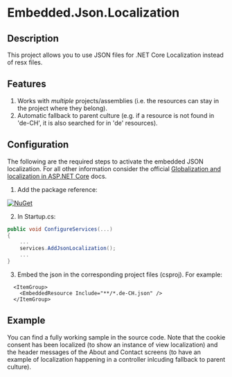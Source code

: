 # Embedded.Json.Localization

## Description

This project allows you to use JSON files for .NET Core Localization instead of resx files.

## Features

1. Works with *multiple* projects/assemblies (i.e. the resources can stay in
the project where they belong).
1. Automatic fallback to parent culture (e.g. if a resource is not found in 'de-CH',
it is also searched for in 'de' resources).

## Configuration

The following are the required steps to activate the embedded JSON localization. For all
other information consider the official [Globalization and localization in ASP.NET Core](https://docs.microsoft.com/en-us/aspnet/core/fundamentals/localization?view=aspnetcore-2.2) docs.

1. Add the package reference:

[![NuGet](https://img.shields.io/nuget/v/Embedded.Json.Localization.svg)](https://www.nuget.org/packages/Embedded.Json.Localization)

2. In Startup.cs:
```cs
public void ConfigureServices(...) 
{
    ...
    services.AddJsonLocalization();
    ...
}
```

3. Embed the json in the corresponding project files (csproj). For example:
```csproj
  <ItemGroup>
    <EmbeddedResource Include="**/*.de-CH.json" />
  </ItemGroup>
```

## Example

You can find a fully working sample in the source code. Note that the cookie consent has been localized (to
show an instance of view localization) and the header messages of the About and Contact screens (to have an example of localization happening in a controller inlcuding fallback to parent culture).
